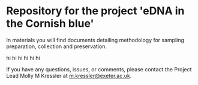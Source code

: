 # Repository for the project 'eDNA in the Cornish blue'

In materials you will find documents detailing methodology for sampling preparation, collection and preservation. 

hi hi hi hi hi hi 

If you have any questions, issues, or comments, please contact the Project Lead Molly M Kressler at m.kressler@exeter.ac.uk. 
